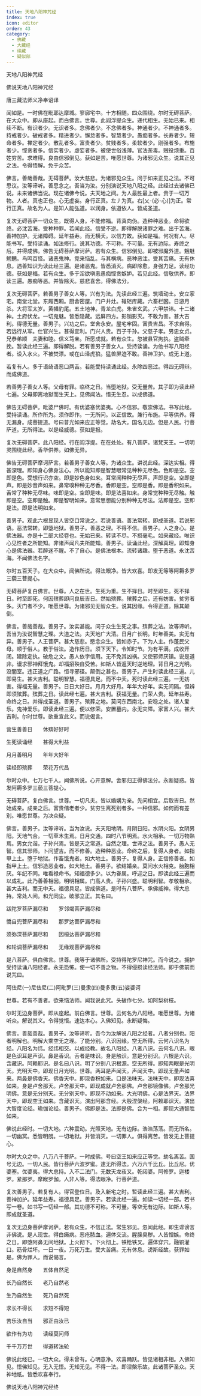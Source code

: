 ```yaml
---
title: 天地八阳神咒经
index: true
icon: editor
order: 43
category:
  - 佛藏
  - 大藏经
  - 续藏
  - 疑似部
---
```


  天地八阳神咒经  

佛说天地八阳神咒经  

唐三藏法师义净奉诏译  

闻如是。一时佛在毗耶达摩城。寥廓宅中。十方相随。四众围绕。尔时无碍菩萨。在大众中。即从座起。而白佛言。世尊。此阎浮提众生。递代相生。无始已来。相续不断。有识者少。无识者多。念佛者少。不念佛者多。神通者少。不神通者多。持戒者少。破戒者多。精进者少。懈怠者多。智慧者少。愚痴者多。长寿者少。短命者多。禅定者少。散乱者多。富贵者少。贫贱者多。柔软者少。刚强者多。布施者少。悭贪者多。信实者少。虚妄者多。被使世俗浅薄。官法荼毒。贼役烦重。百姓穷苦。求难得。良由信邪倒见。获如是苦。唯愿世尊。为诸邪见众生。说其正见之法。令得悟解。免于众苦。  

佛言。善哉善哉。无碍菩萨。汝大慈悲。为诸邪见众生。问于如来正见之法。不可思议。汝等谛听。善思念之。吾当为汝。分别演说天地八阳之经。此经过去诸佛已说。未来诸佛当说。现在诸佛今说。夫天地之间。为人最胜最上者。贵于一切万物。人者。真也正也。心无虚妄。身行正真。左丿为真。右[乂-(必-心)]为正。常行正真。故名为人。是知人能弘道。以润身。依道依人。皆成圣道。  

复次无碍菩萨一切众生。既得人身。不能修福。背真向伪。造种种恶业。命将欲终。必沈苦海。受种种罪。若闻此经。信受不逆。即得解脱诸罪之难。出于苦海。善神加护。无诸障碍。延年益寿。而无横夭。以信力故。获如是福。何况有人。尽能书写。受持读诵。如法修行。说其功德。不可称。不可量。无有边际。寿终之后。并得成佛。佛告无碍菩萨摩诃萨。若有众生。信邪倒见。即被邪魔外道。魑魅魍魉。鸟鸣百怪。诸恶鬼神。竞来恼乱。与其横病。恶种恶注。受其苦痛。无有休息。遇善知识为读此经三遍。是诸恶鬼。皆悉消灭。病即除愈。身强力足。读经功德。获如是福。若有众生。多于淫欲嗔恚愚痴悭贪嫉妒。若见此经。信敬供养。即读三遍。愚痴等恶。并皆除灭。慈悲喜舍。得佛法分。  

复次无碍菩萨。若善男子善女人等。兴有为法。先读此经三遍。筑墙动土。安立家宅。南堂北堂。东厢西厢。厨舍密屋。门户井灶。碓硙库藏。六畜栏圂。日游月杀。大将军太岁。黄幡豹尾。五土地神。青龙白虎。朱雀玄武。六甲禁讳。十二诸神。土府伏龙。一切鬼魅。皆悉隐藏。远屏四方。影销影灭。不敢为害。甚大吉利。得德无量。善男子。兴功之后。堂舍永安。屋宅牢固。富贵吉昌。不求自得。若远行从军。仕官兴生。甚得宜利。门兴人贵。百子千孙。父慈子孝。男忠女贞。兄恭弟顺　夫妻和睦。信义笃亲。所愿成就。若有众生。忽被县官拘执。盗贼牵挽。暂读此经三遍。即得解脱。若有善男子善女人。受持读诵。为他书写八阳经者。设入水火。不被焚漂。或在山泽虎狼。猛兽屏迹不敢。善神卫护。成无上道。  

若复有人。多于语绮语恶口两舌。若能受持读诵此经。永除四恶过。得四无碍辩。而成佛道。  

若善男子善女人等。父母有罪。临终之日。当堕地狱。受无量苦。其子即为读此经七遍。父母即离地狱而生天上。见佛闻法。悟无生忍。以成佛道。  

佛告无碍菩萨。毗婆尸佛时。有优婆塞优婆夷。心不信邪。敬崇佛法。书写此经。受持读诵。所作所为。须作即作。一无所问。以正信故。兼行布施。平等供养。得无漏身。成菩提道。号曰普光如来应正等觉。劫名大。国名无边。但是人民。行菩萨道。无所得法。以是经威德。获如是报。  

复次无碍菩萨。此八阳经。行在阎浮提。在在处处。有八菩萨。诸梵天王。一切明灵围绕此经。香华供养。如佛无异。  

佛告无碍菩萨摩诃萨言。若善男子善女人等。为诸众生。讲说此经。深达实相。得甚深理。即知身心佛身法心。所以能知即是智慧眼常见种种无尽色。色即是空。空即是色。受想行识亦空。即是妙色身如来。耳常闻种种无尽声。声即是空。空即是声。即是妙音声如来。鼻常嗅种种无尽香。香即是空。空即是香。即是香积如来。舌常了种种无尽味。味即是空。空即是味。即是法喜如来。身常觉种种无尽触。触即是空。空即是触。即是智明如来。意常思想能分别种种无尽法。法即是空。空即是法。即是法明如来。  

善男子。观此六根显现人皆空口常说之。若说善语。善法常转。即成圣道。若说邪语。恶法常转。即堕地狱。善男子。善恶之理。不得不信。善男子。人之身心。是佛法器。亦是十二部大经卷也。无始已来。转读不尽。不损毫毛。如来藏经。唯识心见性者之所能知。非诸声闻凡夫所能知。善男子。读诵此经。深解真理。即知身心是佛法器。若醉迷不醒。不了自心。是佛法根本。流转诸趣。堕于恶道。永沈苦海。不闻佛法名字。  

尔时五百天子。在大众中。闻佛所说。得法眼净。皆大欢喜。即发无等等阿耨多罗三藐三菩提心。  

无碍菩萨复白佛言。世尊。人之在世。生死为重。生不择日。时至即生。死不择日。时至即死。何因殡葬即问良辰吉日。然始殡葬。殡葬之后。还有妨害。贫穷者多。灭门者不少。唯愿世尊。为诸邪见无智众生。说其因缘。令得正道。除其颠倒。  

佛言。善哉善哉。善男子。汝实甚能。问于众生生死之事。殡葬之法。汝等谛听。吾当为汝说智慧之理。大道之法。夫天地广大清。日月广长明。时年善美。实无有异。善男子。人王菩萨。甚大慈悲。愍念众生。皆如赤子。下为人主。作蓬民父母。顺于俗人。教于俗法。造作历日。须下天下。令知时节。为有平满。成收开闭。建除定执。破危之文。愚人依字信用。无不免其凶祸。又使邪师厌镇。说是道非。谩求邪神拜饿鬼。却福招殃自受苦。如斯人皆返天时逆地理。背日月之光明。没闇室。违正道之广路。恒寻邪径。颠倒之甚也。善男子。产生时读此经三遍。儿即易生。甚大吉利。聪明智慧。福德具足。而不中夭。死时读此经三遍。一无妨害。得福无量。善男子。日日大好日。月月大好月。年年大好年。实无间隔。但辨即须殡葬。殡葬之日。读此经七遍。甚大吉利。获福无量。门荣人贵。延年益寿。命终之日。并得成圣道。善男子。殡葬之地。莫问东西南北。安稳之处。诸人爱乐。鬼神爱乐。即读此经三遍。便以修荣。安置墓内。永无灾障。家富人兴。甚大吉利。尔时世尊。欲重宣此义。而说偈言。  

营生善善日　　休殡好好时  

生死读诵经　　甚得大利益  

月月善明月　　年年大好年  

读经即殡葬　　荣花万代昌  

尔时众中。七万七千人。闻佛所说。心开意解。舍邪归正得佛法分。永断疑惑。皆发阿耨多罗三藐三菩提心。  

无碍菩萨。复白佛言。世尊。一切凡夫。皆以婚媾为亲。先问相宜。后取吉日。然始成亲。成亲之后。富贵偕老者少。贫穷生离死别者多。一种信邪。如何而有差别。唯愿世尊。为决众疑。  

佛言。善男子。汝等谛听。当为汝说。夫天阳地阴。月阴日阳。水阴火阳。女阴男阳。天地气合。一切草木生焉。日月交通。四时八节明焉。水火相承。一切万物熟焉。男女允谐。子孙兴焉。皆是天之常道。自然之理。世谛之法。善男子。愚人无智。信其邪师。卜问望吉。而不修善。造种种恶业。命终之后。复得人身者。如指甲上土。堕于地狱。作畜饿鬼者。如大地土。善男子。复得人身。正信修善者。如指甲上土。信邪造恶业者。如大地土。善男子。欲结婚亲。莫问水火相克。胎胞相厌。年纪不同。唯看禄命书。知福德多少。以为眷属。呼迎之日。即读此经三遍而以成礼。此乃善善相因。明明相属。门高人贵。子孙兴盛。聪明利智。孝敬相承。甚大吉利。而无中夭。福德具足。皆成佛道。是时有八菩萨。承佛威神。得大总持。常处人间。和光同尘。破邪立正。其名曰。  

跋陀罗菩萨漏尽和　　罗邻竭菩萨漏尽和  

憍自兜菩萨漏尽和　　那罗达菩萨漏尽和  

须弥深菩萨漏尽和　　因桓达菩萨漏尽和  

和轮调菩萨漏尽和　　无缘观菩萨漏尽和  

是八菩萨。俱白佛言。世尊。我等于诸佛所。受持得陀罗尼神咒。而今说之。拥护受持读诵八阳经者。永无恐怖。使一切不善之物。不得侵损读经法师。即于佛前而说咒曰。  

阿佉尼(一)尼佉尼(二)阿毗罗(三)曼隶(四)曼多隶(五)娑婆诃  

世尊。若有不善者。欲来恼法师。闻我说此咒。头破作七分。如阿梨树枝。  

尔时无边身菩萨。即从座起。前白佛言。世尊。云何名为八阳经。唯愿世尊。为诸听众。解说其义。令得觉悟。速达本心。入佛知见。永断疑悔。  

佛言。善哉善哉。善男子。汝等谛听。吾今为汝解说八阳之经者。八者分别也。阳者明解也。明解大乘空无之理。了能分别。八识因缘。空无所得。云何八识名为经。八阳名为纬。经纬相交。以成经教。故名八阳经。八者八识。云何名八识。眼是色识耳是声识。鼻是香识。舌者是味识。身是触识。意是分别识。六根是六识。含藏识。阿赖耶识。是名曰八识。明了分别八识根源。空无所得。即知两眼是光明天。光明天中。即现日月光明。世尊。两耳是声闻天。声闻天中。即现无量声如来。两鼻是佛香天。佛香天中。即现香积如来。口是法味天。法味天中。即现法喜如来。身是卢舍那天。卢舍那天中。即现成就卢舍那佛。卢舍那镜像佛。卢舍那光明佛。意是无分别天。无分别天中。即现不动如来。大光明佛。心是法界天。法界天中。即现空王如来。含藏识天。演出阿那含经。大般涅槃经。阿赖耶识天。演出大智度论经。瑜伽论经。善男子。佛即是法。法即是佛。合为一相。即现大通智胜如来。  

佛说此经时。一切大地。六种震动。光照天地。无有边际。浩浩荡荡。而无所名。一切幽冥。悉皆明朗。一切地狱。并皆消灭。一切罪人。俱得离苦。皆发无上菩提心。  

尔时大众之中。八万八千菩萨。一时成佛。号曰空王如来应正等觉。劫名离苦。国号无边。一切人民。皆行菩萨六波罗蜜。逮无所得法。六万六千比丘。比丘尼。优婆塞。优婆夷。得大总持。入不二法门。无数天龙夜叉。乾闼婆。阿修罗。迦楼罗。紧那罗。摩睺罗伽。人非人等。得法眼净。行菩萨道。  

复次善男子。若复有人。得官登位日。及入新宅之时。暂读此经三遍。甚大吉利。善神加护。延年益寿。福德具足。善男子。若读此经一遍。如读一切经一部。若书写一卷。如书写一切经一部。其功德不可称。不可量。等空无有边际。如斯人等。即成就圣道。  

复次无边身菩萨摩诃萨。若有众生。不信正法。常生邪见。忽闻此经。即生诽谤言非佛说。是人现世。得白癞病。恶疮脓血。遍体交流。腥臊臭秽。人皆憎嫉。命终之日。即堕阿鼻无间地狱。上火彻下。下火彻上。铁枪铁叉。遍体穿穴。融铜灌口。筋骨烂坏。一日一夜。万死万生。受大苦痛。无有休息。谤斯经故。获罪如是。佛为罪人。而说偈言。  

身是自然身　　五体自然足  

长乃自然长　　老乃自然老  

生乃自然生　　死乃自然死  

求长不得长　　求短不得短  

苦乐汝自当　　邪正由汝已  

欲作有为功　　读经莫问师  

千千万万世　　得道转法轮  

佛说此经已。一切大众。得未曾有。心明意净。欢喜踊跃。皆见诸相非相。入佛知见。悟佛知见。无入无悟。无知无见。不得一法。即涅槃乐故。此诸菩萨圣众。天神地祇。皆悉欢喜奉行。  

佛说天地八阳神咒经终  
